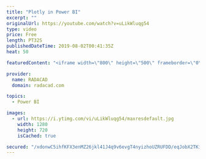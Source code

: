```yaml
---
title: "Plotly in Power BI"
excerpt: ""
originalUrl: https://youtube.com/watch?v=uLikWluqg54
type: video
price: Free
length: PT32S
publishedDateTime: 2019-08-02T00:41:35Z
heat: 50

featuredContent: "<iframe width=\"800\" height=\"500\" frameborder=\"0\" src=\"https://www.youtube.com/embed/uLikWluqg54\" allow=\"accelerometer; autoplay; encrypted-media; gyroscope; picture-in-picture\" allowfullscreen></iframe>"

provider:
  name: RADACAD
  domain: radacad.com

topics:
  - Power BI

images:
  - url: https://i.ytimg.com/vi/uLikWluqg54/maxresdefault.jpg
    width: 1280
    height: 720
    isCached: true

secured: "/xdonwC5ihfKFX3enMZ26jkl41J4q9v6evgT4nyizhoUZRUFDD/eqJobX2TKiD7MJzXdw3d9iDR4jIGjSf0TV0nse0hC2jbJEdQyrDaRUAB0Q7ite08g8qwe2Jsnp2pJp/rAu46nuVR9gu6DH7aq4ekvRsGM2Hl6OYr2jw+VCURm9x6mVzo1icYi6xzDaYJmz9Fs1yG7PsRLD+xwJX/c5VKoWR+18wu/OMDgiSjZm6hBwlkJ08xx0HVV46oqy4FyAZcTnZI3SxUQkHw79DMVaUYQ5gDcHewIrECmyUqx/HLZJ8T3vx2spYsn9XGgGUpAs55K9iSsdIbAoNMsGWrITBuv5EtUEpY/AgZLbf/3os2/iK9uR8MS3qFQ9H0I5sUBhtNRYjhBHBaOoTfK5yEsFtYFhA1Yp9rc2lPBHFiC8Lg=;cdQsbn4T7ahQ6qN5juHLvA=="
---
```


